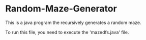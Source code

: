 # Random-Maze-Generator
This is a java program the recursively generates a random maze.

To run this file, you need to execute the 'mazedfs.java' file. 

